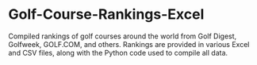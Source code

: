 # Golf-Course-Rankings-Excel
Compiled rankings of golf courses around the world from Golf Digest, Golfweek, GOLF.COM, and others. Rankings are provided in various Excel and CSV files, along with the Python code used to compile all data.
